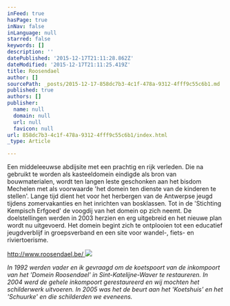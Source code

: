 ```yaml
---
inFeed: true
hasPage: true
inNav: false
inLanguage: null
starred: false
keywords: []
description: ''
datePublished: '2015-12-17T21:11:28.862Z'
dateModified: '2015-12-17T21:11:25.419Z'
title: Roosendael
author: []
sourcePath: _posts/2015-12-17-858dc7b3-4c1f-478a-9312-4fff9c55c6b1.md
published: true
authors: []
publisher:
  name: null
  domain: null
  url: null
  favicon: null
url: 858dc7b3-4c1f-478a-9312-4fff9c55c6b1/index.html
_type: Article

---
```

Een middeleeuwse abdijsite met een prachtig en rijk verleden. Die na gebruikt te worden als kasteeldomein eindigde als bron van bouwmaterialen, wordt ten langen leste geschonken aan het bisdom Mechelen met als voorwaarde 'het domein ten dienste van de kinderen te stellen'. Lange tijd dient het voor het herbergen van de Antwerpse jeugd tijdens zomervakanties en het inrichten van bosklassen. Tot in de 'Stichting Kempisch Erfgoed' de voogdij van het domein op zich neemt. De doelstellingen werden in 2003 herzien en erg uitgebreid en het nieuwe plan wordt nu uitgevoerd. Het domein begint zich te ontplooien tot een educatief jeugdverblijf in groepsverband en een site voor wandel-, fiets- en riviertoerisme. 

[http://www.roosendael.be/ ][0]
![](https://the-grid-user-content.s3-us-west-2.amazonaws.com/17253fd2-920b-4e79-9467-4b8b4cb98fd4.gif)

_In 1992 werden vader en ik gevraagd om de koetspoort van de inkompoort van het 'Domein Roosendael' in Sint-Katelijne-Waver te restaureren. In 2004 werd de gehele inkompoort gerestaureerd en wij mochten het schilderwerk uitvoeren. In 2005 was het de beurt aan het 'Koetshuis' en het 'Schuurke' en die schilderden we eveneens._

[0]: http://www.roosendael.be/